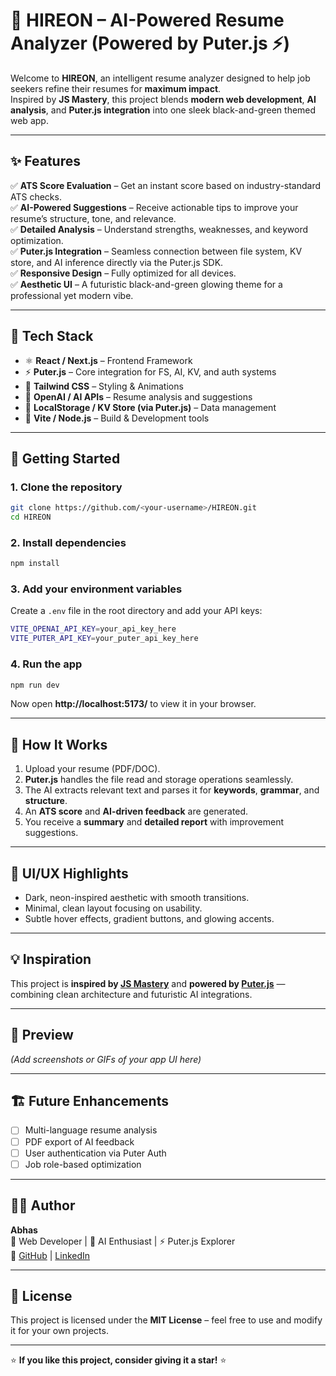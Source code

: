 # 🧠 HIREON – AI-Powered Resume Analyzer (Powered by Puter.js ⚡)

Welcome to **HIREON**, an intelligent resume analyzer designed to help job seekers refine their resumes for **maximum impact**.  
Inspired by **JS Mastery**, this project blends **modern web development**, **AI analysis**, and **Puter.js integration** into one sleek black-and-green themed web app.

---

## ✨ Features

✅ **ATS Score Evaluation** – Get an instant score based on industry-standard ATS checks.  
✅ **AI-Powered Suggestions** – Receive actionable tips to improve your resume’s structure, tone, and relevance.  
✅ **Detailed Analysis** – Understand strengths, weaknesses, and keyword optimization.  
✅ **Puter.js Integration** – Seamless connection between file system, KV store, and AI inference directly via the Puter.js SDK.  
✅ **Responsive Design** – Fully optimized for all devices.  
✅ **Aesthetic UI** – A futuristic black-and-green glowing theme for a professional yet modern vibe.  

---

## 🧩 Tech Stack

- ⚛️ **React / Next.js** – Frontend Framework  
- ⚡ **Puter.js** – Core integration for FS, AI, KV, and auth systems  
- 🎨 **Tailwind CSS** – Styling & Animations  
- 🤖 **OpenAI / AI APIs** – Resume analysis and suggestions  
- 💾 **LocalStorage / KV Store (via Puter.js)** – Data management  
- 🔧 **Vite / Node.js** – Build & Development tools  

---

## 🚀 Getting Started

### 1. Clone the repository
```bash
git clone https://github.com/<your-username>/HIREON.git
cd HIREON
```

### 2. Install dependencies
```bash
npm install
```

### 3. Add your environment variables
Create a `.env` file in the root directory and add your API keys:
```bash
VITE_OPENAI_API_KEY=your_api_key_here
VITE_PUTER_API_KEY=your_puter_api_key_here
```

### 4. Run the app
```bash
npm run dev
```

Now open **http://localhost:5173/** to view it in your browser.

---

## 🧠 How It Works

1. Upload your resume (PDF/DOC).  
2. **Puter.js** handles the file read and storage operations seamlessly.  
3. The AI extracts relevant text and parses it for **keywords**, **grammar**, and **structure**.  
4. An **ATS score** and **AI-driven feedback** are generated.  
5. You receive a **summary** and **detailed report** with improvement suggestions.  

---

## 🎨 UI/UX Highlights

- Dark, neon-inspired aesthetic with smooth transitions.  
- Minimal, clean layout focusing on usability.  
- Subtle hover effects, gradient buttons, and glowing accents.  

---

## 💡 Inspiration

This project is **inspired by [JS Mastery](https://www.youtube.com/@jsmastery)** and **powered by [Puter.js](https://puter.com)** — combining clean architecture and futuristic AI integrations.

---

## 📸 Preview

*(Add screenshots or GIFs of your app UI here)*  

---

## 🏗️ Future Enhancements

- [ ] Multi-language resume analysis  
- [ ] PDF export of AI feedback  
- [ ] User authentication via Puter Auth  
- [ ] Job role-based optimization  

---

## 🧑‍💻 Author

**Abhas**  
💼 Web Developer | 🧠 AI Enthusiast | ⚡ Puter.js Explorer  
🔗 [GitHub](https://github.com/<your-username>) | [LinkedIn](https://linkedin.com/in/<your-profile>)

---

## 🪪 License

This project is licensed under the **MIT License** – feel free to use and modify it for your own projects.

---

⭐ **If you like this project, consider giving it a star!** ⭐
